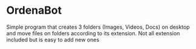 # OrdenaBot
Simple program that creates 3 folders (Images, Videos, Docs) on desktop and move files on folders according to its extension.
Not all extension included but is easy to add new ones
